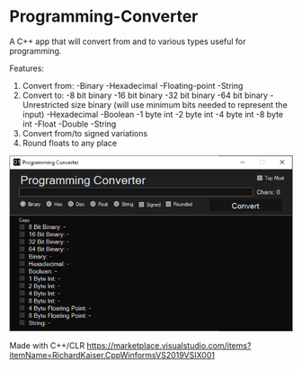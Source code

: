 # Programming-Converter

A C++ app that will convert from and to various types useful for programming. 

Features:
  1. Convert from:
    -Binary
    -Hexadecimal
    -Floating-point
    -String
  2. Convert to:
    -8 bit binary
    -16 bit binary
    -32 bit binary
    -64 bit binary
    -Unrestricted size binary (will use minimum bits needed to represent the input)
    -Hexadecimal
    -Boolean
    -1 byte int
    -2 byte int
    -4 byte int
    -8 byte int
    -Float
    -Double
    -String
  3. Convert from/to signed variations
  4. Round floats to any place
  
![](images/screenshot1.png)
  
Made with C++/CLR
https://marketplace.visualstudio.com/items?itemName=RichardKaiser.CppWinformsVS2019VSIX001
